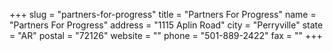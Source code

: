 +++
slug = "partners-for-progress"
title = "Partners For Progress"
name = "Partners For Progress"
address = "1115 Aplin Road"
city = "Perryville"
state = "AR"
postal = "72126"
website = ""
phone = "501-889-2422"
fax = ""
+++
